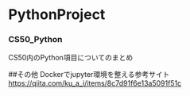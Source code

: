 # PythonProject

### CS50_Python
CS50内のPython項目についてのまとめ

##その他
Dockerでjupyter環境を整える参考サイト
https://qiita.com/ku_a_i/items/8c7d91f6e13a5091f51c
